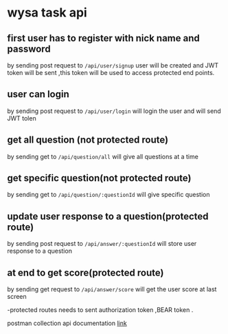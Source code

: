 # wysa task api

## first user has to register with nick name and password

by sending post request to `/api/user/signup` user will be created and JWT token will be sent ,this token will be used to access protected end points.

## user can login

by sending post request to `/api/user/login` will login the user and will send JWT tolen

## get all question (not protected route)

by sending get to `/api/question/all` will give all questions at a time

## get specific question(not protected route)

by sending get to `/api/question/:questionId` will give specific question

## update user response to a question(protected route)

by sending post request to `/api/answer/:questionId` will store user response to a question

## at end to get score(protected route)

by sending get request to `/api/answer/score` will get the user score at last screen

-protected routes needs to sent authorization token ,BEAR token .

postman collection api documentation [link]()
